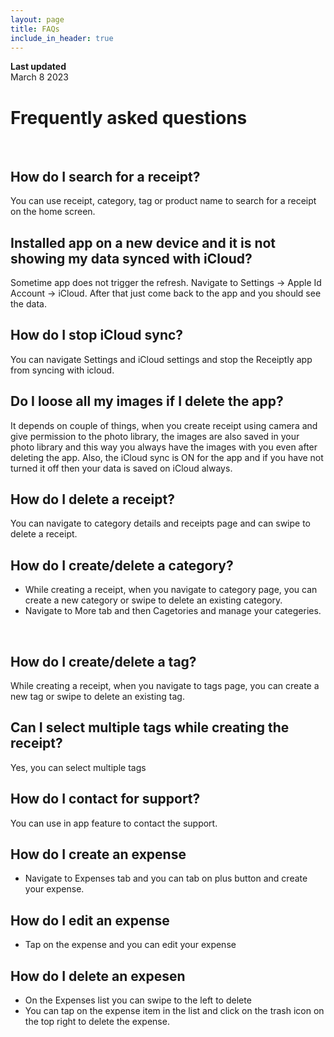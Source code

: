 ```yaml
---
layout: page
title: FAQs
include_in_header: true
---
```


**Last updated**  
March 8 2023

# Frequently asked questions
<br>

## How do I search for a receipt?
You can use receipt, category, tag or product name to search for a receipt on the home screen.

## Installed app on a new device and it is not showing my data synced with iCloud?
Sometime app does not trigger the refresh. Navigate to Settings -> Apple Id Account -> iCloud. After that just come back to the app and you should see the data.
<br>

## How do I stop iCloud sync?
You can navigate Settings and iCloud settings and stop the Receiptly app from syncing with icloud.
<br>

## Do I loose all my images if I delete the app?
It depends on couple of things, when you create receipt using camera and give permission to the photo library, the images are also saved in your photo library and this way you always have the images with you even after deleting the app. Also, the iCloud sync is ON for the app and if you have not turned it off then your data is saved on iCloud always.
<br>

## How do I delete a receipt?
You can navigate to category details and receipts page and can swipe to delete a receipt.
<br>

## How do I create/delete a category?
- While creating a receipt, when you navigate to category page, you can create a new category or swipe to delete an existing category. 
- Navigate to More tab and then Cagetories and manage your categeries. 
<br>

## How do I create/delete a tag?
While creating a receipt, when you navigate to tags page, you can create a new tag or swipe to delete an existing tag.
<br>

## Can I select multiple tags while creating the receipt?
Yes, you can select multiple tags
<br>

## How do I contact for support?
You can use in app feature to contact the support.

## How do I create an expense
- Navigate to Expenses tab and you can tab on plus button and create your expense.

## How do I edit an expense
- Tap on the expense and you can edit your expense

## How do I delete an expesen
- On the Expenses list you can swipe to the left to delete
- You can tap on the expense item in the list and click on the trash icon on the top right to delete the expense.


